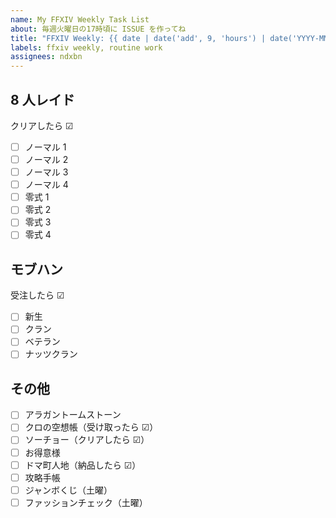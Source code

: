 ```yaml
---
name: My FFXIV Weekly Task List
about: 毎週火曜日の17時頃に ISSUE を作ってね
title: "FFXIV Weekly: {{ date | date('add', 9, 'hours') | date('YYYY-MM-DD') }} ～ {{ date | date('add', 9, 'hours') | date('add', 6, 'days') | date('YYYY-MM-DD') }}"
labels: ffxiv weekly, routine work
assignees: ndxbn
---
```


## 8 人レイド

クリアしたら ☑

- [ ] ノーマル 1
- [ ] ノーマル 2
- [ ] ノーマル 3
- [ ] ノーマル 4
- [ ] 零式 1
- [ ] 零式 2
- [ ] 零式 3
- [ ] 零式 4

## モブハン

受注したら ☑

- [ ] 新生
- [ ] クラン
- [ ] ベテラン
- [ ] ナッツクラン

## その他

- [ ] アラガントームストーン
- [ ] クロの空想帳（受け取ったら ☑）
- [ ] ソーチョー（クリアしたら ☑）
- [ ] お得意様
- [ ] ドマ町人地（納品したら ☑）
- [ ] 攻略手帳
- [ ] ジャンボくじ（土曜）
- [ ] ファッションチェック（土曜）
